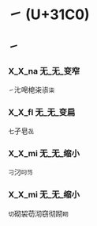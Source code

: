 # ㇀ (U+31C0)

## ㇀ 

### X_X_na 无_无_变窄
`㇀`㲺唣梍㭍㓒`柒`

### X_X_fl 无_无_变扁
`七`孑皂`㐂`

### X_X_mi 无_无_缩小
`刁`汈`叼䒒`

### X_X_mi 无_无_缩小 
`切`砌袃苆沏窃彻䟙`䀙`
